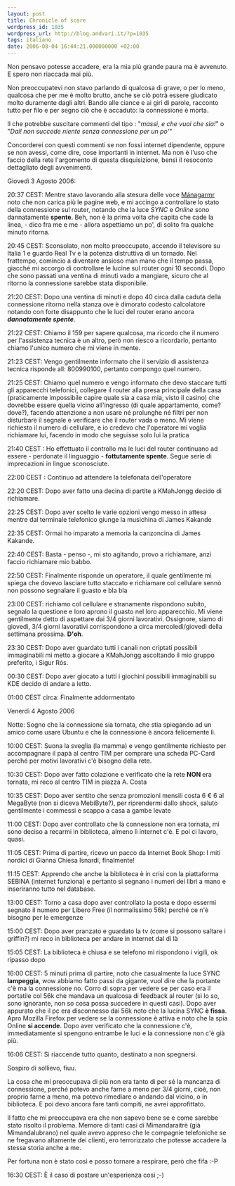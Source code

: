 ```yaml
---
layout: post
title: Chronicle of scare
wordpress_id: 1035
wordpress_url: http://blog.andvari.it/?p=1035
tags: italiano
date: 2006-08-04 16:44:21.000000000 +02:00
---
```

Non pensavo potesse accadere, era la mia più grande paura ma è avvenuto. E spero non riaccada mai più.

Non preoccupatevi non stavo parlando di qualcosa di grave, o per lo meno, qualcosa che per me è molto brutto, anche se ciò potrà essere giudicato molto duramente dagli altri. Bando alle ciance e ai giri di parole, racconto tutto per filo e per segno ciò che è accaduto: la connessione è morta.

Il che potrebbe suscitare commenti del tipo : "<em>massì, e che vuoi che sia!</em>" o "<em>Dai! non succede niente senza connessione per un po'</em>"

Concorderei con questi commenti se non fossi internet dipendente, oppure se non avessi, come dire, cose importanti in internet. Ma non è l'uso che faccio della rete l'argomento di questa disquisizione, bensì il resoconto dettagliato degli avvenimenti.

<!--more-->

Giovedì 3 Agosto 2006:

20:37 CEST: Mentre stavo lavorando alla stesura delle voce <a href="http://it.wikipedia.org/wiki/Mánagarmr" target="_blank">Mánagarmr</a> noto che non carica più le pagine web, e mi accingo a controllare lo stato della connessione sul router, notando che la luce <em>SYNC</em> e <em>Online </em>sono dannatamente <strong>spente</strong>. Beh, non è la prima volta che capita che cade la linea, - dico fra me e me - allora aspettiamo un po', di solito fra qualche minuto ritorna.

20:45 CEST: Sconsolato, non molto preoccupato, accendo il televisore su Italia 1 e guardo Real Tv e la potenza distruttiva di un tornado. Nel frattempo, comincio a diventare ansioso man mano che il tempo passa, giacché mi accorgo di controllare le lucine sul router ogni 10 secondi. Dopo che sono passati una ventina di minuti vado a mangiare, sicuro che al ritorno la connessione sarebbe stata disponibile.

21:20 CEST: Dopo una ventina di minuti e dopo 40 circa dalla caduta della connessione ritorno nella stanza ove è dimorato codesto calcolatore notando con forte disappunto che le luci del router erano ancora <em><strong>dannatamente spente</strong></em>.

21:22 CEST: Chiamo il 159 per sapere qualcosa, ma ricordo che il numero per l'assistenza tecnica è un altro, però non riesco a ricordarlo, pertanto chiamo l'unico numero che mi viene in mente.

21:23 CEST: Vengo gentilmente informato che il servizio di assistenza tecnica risponde all: 800990100, pertanto compongo quel numero.

21:25 CEST: Chiamo quel numero e vengo informato che devo staccare tutti gli apparecchi telefonici, collegare il router alla presa principale della casa (praticamente impossibile capire quale sia a casa mia, visto il casino) che dovrebbe essere quella vicino all'ingresso (di quale appartamento, come? dove?), facendo attenzione a non usare né prolunghe né filtri per non disturbare il segnale e verificare che il router vada o meno. Mi viene richiesto il numero di cellulare, e io credevo che l'operatore mi voglia richiamare lui, facendo in modo che seguisse solo lui la pratica

21:40 CEST : Ho effettuato il controllo ma le luci del router continuano ad essere - perdonate il linguaggio  - <strong>fottutamente spente</strong>. Segue serie di imprecazioni in lingue sconosciute.

22:00 CEST : Continuo ad attendere la telefonata dell'operatore

22:20 CEST: Dopo aver fatto una decina di partite a KMahJongg decido di richiamare.

22:25 CEST: Dopo aver scelto le varie opzioni vengo messo in attesa mentre dal terminale telefonico giunge la musichina di James Kakande

22:35 CEST: Ormai ho imparato a memoria la canzoncina di James Kakande.

22:40 CEST: Basta - penso -, mi sto agitando, provo a richiamare, anzi faccio richiamare mio babbo.

22:50 CEST: Finalmente risponde un operatore, il quale gentilmente mi spiega che dovevo lasciare tutto staccato e richiamare col cellulare sennò non possono segnalare il guasto e bla bla

23:00 CEST: richiamo col cellulare e stranamente rispondono subito, segnalo la questione e loro aprono il guasto nel loro apparecchio. Mi viene gentilmente detto di aspettare dai 3/4 giorni lavorativi. Ossignore, siamo di giovedì, 3/4 giorni lavorativi corrispondono a circa mercoledì/giovedì della settimana prossima. <strong>D'oh</strong>.

23:30 CEST: Dopo aver guardato tutti i canali non criptati possibili immaginabili mi metto a giocare a KMahJongg ascoltando il mio gruppo preferito, i Sigur Rós.

00:30 CEST: Dopo aver giocato a tutti i giochini possibili immaginabili su KDE decido di andare a letto.

01:00 CEST circa: Finalmente addormentato

Venerdì 4 Agosto 2006

Notte: Sogno che la connessione sia tornata, che stia spiegando ad un amico come usare Ubuntu e che la connessione è ancora felicemente lì.

10:00 CEST: Suona la sveglia (la mamma) e vengo gentilmente richiesto per accompagnare il papà al centro TIM per comprare una scheda PC-Card perché per motivi lavorativi c'è bisogno della rete.

10:30 CEST: Dopo aver fatto colazione e verificato che la rete <strong>NON </strong>era tornata, mi reco al centro TIM in piazza A. Costa

10:35 CEST: Dopo aver sentito che senza promozioni mensili costa 6 € 6 al MegaByte (non si diceva MebiByte?), per riprendermi dallo shock, saluto gentilmente i commessi e scappo a casa a gambe levate

11:00 CEST: Dopo aver controllato che la connessione non era tornata, mi sono deciso a recarmi in biblioteca, almeno lì internet c'è. E poi ci lavoro, quasi.

11:05 CEST: Prima di partire, ricevo un pacco da Internet Book Shop: I miti nordici di Gianna Chiesa Isnardi, finalmente!

11:15 CEST: Apprendo che anche la biblioteca è in crisi con la piattaforma SEBINA (internet funziona) e pertanto si segnano i numeri dei libri a mano e inseriranno tutto nel database.

13:00 CEST: Torno a casa dopo aver controllato la posta e dopo essermi segnato il numero per Libero Free (il normalissimo 56k) perché ce n'è bisogno per le emergenze

15:00 CEST: Dopo aver pranzato e guardato la tv (come si possono saltare i griffin?) mi reco in biblioteca per andare in internet dal di là

15:05 CEST: La biblioteca è chiusa e se telefono mi rispondono i vigili, ok ripasso dopo

16:00 CEST: 5 minuti prima di partire, noto che casualmente la luce SYNC <strong>lampeggia</strong>, wow abbiamo fatto passi da gigante, vuol dire che la portante c'è ma la connessione no. Corro di sopra per vedere se per caso era il portatile col 56k che mandava un qualcosa di feedback al router (sì lo so, sono ignorante, non so cosa possa succedere in questi casi). Dopo aver appurato che il pc era disconnesso dai 56k noto che la lucina SYNC <strong>è fissa</strong>. Apro Mozilla Firefox per vedere se la connessione è attiva e noto che la spia Online <span style="font-weight: bold;">si accende</span>. Dopo aver verificato che la connessione c'è, immediatamente si spengono entrambe le luci e la connessione non c'è già più.

16:06 CEST: Si riaccende tutto quanto, destinato a non spegnersi.

Sospiro di sollievo, fiuu.

La cosa che mi preoccupava di più non era tanto di per sé la mancanza di connessione, perché potevo anche farne a meno per 3/4 giorni, cioè, non proprio farne a meno, ma potevo rimediare o andando dal vicino, o in biblioteca. E poi devo ancora fare tanti compiti, ne avrei approfittato.

Il fatto che mi preoccupava era che non sapevo bene se e come sarebbe stato risolto il problema. Memore di tanti casi di Mimandaraitrè (già Mimandalubrano) nel quale avevo appreso che le compagnie telefoniche se ne fregavano altamente dei clienti, ero terrorizzato che potesse accadere la stessa storia anche a me.

Per fortuna non è stato così e posso tornare a respirare, però che fifa :-P

16:30 CEST: È il caso di postare un'esperienza così ;-)
